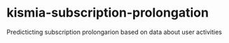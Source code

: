 # kismia-subscription-prolongation
Predicticting subscription prolongarion based on data about user activities
